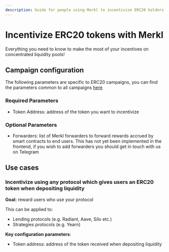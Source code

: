 ```yaml
---
description: Guide for people using Merkl to incentivize ERC20 holders
---
```


# Incentivize ERC20 tokens with Merkl

Everything you need to know to make the most of your incentives on concentrated liquidity pools!

## Campaign configuration

The following parameters are specific to ERC20 campaigns, you can find the parameters common to all campaigns [here](../README.md#configure-your-campaign)

### Required Parameters

- Token Address: address of the token you want to incentivize

### Optional Parameters

- Forwarders: list of Merkl forwarders to forward rewards accrued by smart contracts to end users. This has not yet been implemented in the frontend, if you wish to add forwarders you should get in touch with us on Telegram

## Use cases

### Incentivize using any protocol which gives users an ERC20 token when depositing liquidity

**Goal:** reward users who use your protocol

This can be applied to:

- Lending protocols (e.g. Radiant, Aave, Silo etc.)
- Strategies protocols (e.g. Yearn)

**Key configuration parameters**:

- Token address: address of the token received when depositing liquidity
